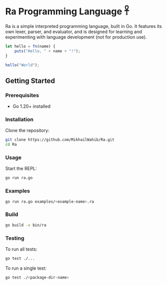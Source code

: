 # Ra Programming Language 𓋹

Ra is a simple interpreted programming language, built in Go. It features its own lexer, parser, and evaluator, and is designed for learning and experimenting with language development (not for production use).

```js
let hello = fn(name) {
    puts("Hello, " + name + "!");
}

hello("World");
```

## Getting Started

### Prerequisites
- Go 1.20+ installed

### Installation
Clone the repository:
```bash
git clone https://github.com/MikhailWahib/Ra.git
cd Ra
```

### Usage
Start the REPL:
```bash
go run ra.go
```

### Examples
```bash
go run ra.go examples/<example-name>.ra
```

### Build
```bash
go build -o bin/ra
```

### Testing

To run all tests:
```bash
go test ./...
```

To run a single test:
```bash
go test ./<package-dir-name>
```